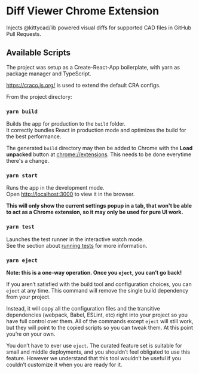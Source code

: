 # Diff Viewer Chrome Extension

Injects @kittycad/lib powered visual diffs for supported CAD files in GitHub Pull Requests.

## Available Scripts

The project was setup as a Create-React-App boilerplate, with yarn as package manager and TypeScript.

https://craco.js.org/ is used to extend the default CRA configs.

From the project directory:

### `yarn build`

Builds the app for production to the `build` folder.\
It correctly bundles React in production mode and optimizes the build for the best performance.

The generated `build` directory may then be added to Chrome with the **Load unpacked** button at [chrome://extensions](). This needs to be done everytime there's a change.

### `yarn start`

Runs the app in the development mode.\
Open [http://localhost:3000](http://localhost:3000) to view it in the browser.

**This will only show the current settings popup in a tab, that won't be able to act as a Chrome extension, so it may only be used for pure UI work.**

### `yarn test`

Launches the test runner in the interactive watch mode.\
See the section about [running tests](https://facebook.github.io/create-react-app/docs/running-tests) for more information.

### `yarn eject`

**Note: this is a one-way operation. Once you `eject`, you can’t go back!**

If you aren’t satisfied with the build tool and configuration choices, you can `eject` at any time. This command will remove the single build dependency from your project.

Instead, it will copy all the configuration files and the transitive dependencies (webpack, Babel, ESLint, etc) right into your project so you have full control over them. All of the commands except `eject` will still work, but they will point to the copied scripts so you can tweak them. At this point you’re on your own.

You don’t have to ever use `eject`. The curated feature set is suitable for small and middle deployments, and you shouldn’t feel obligated to use this feature. However we understand that this tool wouldn’t be useful if you couldn’t customize it when you are ready for it.
